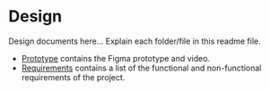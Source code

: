 # Design

Design documents here... Explain each folder/file in this readme file.
- [Prototype](Prototype.md) contains the Figma prototype and video.
- [Requirements](Requirements.md) contains a list of the functional and non-functional requirements of the project.
